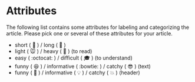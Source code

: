 # Attributes

The following list contains some attributes for labeling and categorizing the article. Please pick one or several of these attributes for your article.

* short ( :page_with_curl: ) / long ( :book: )
* light ( :mouse: ) / heavy  ( :elephant: ) (to read)
* easy ( :octocat: ) / difficult ( :mortar_board: ) (to understand) 
* funny ( :laughing: ) / informative ( :bowtie: ) / catchy ( :sunglasses: ) (text)
* funny ( :santa: ) / informative ( :bulb: ) / catchy ( :boom: ) (header)
